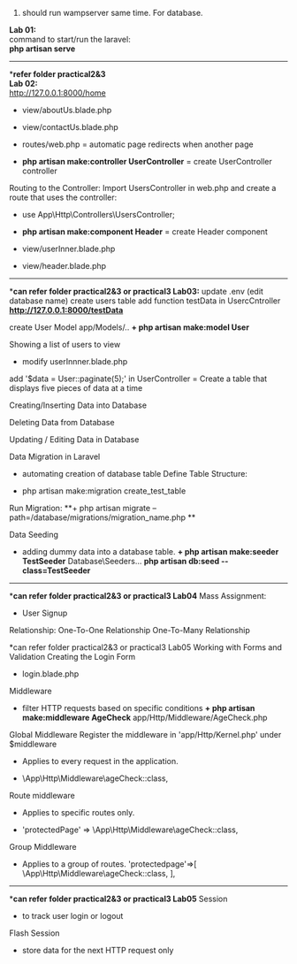 1. should run wampserver same time. For database.<br>

**Lab 01:**<br>
command to start/run the laravel:<br>
**php artisan serve**<br>

--------------------------------------------------------------------------------------------------------------------------------------------------------------------------------------------------------------------------------------------------------------------------------------------------------------

***refer folder practical2&3<br>
Lab 02:**<br>
http://127.0.0.1:8000/home
+ view/aboutUs.blade.php
+ view/contactUs.blade.php

+ routes/web.php
= automatic page redirects when another page 

+ **php artisan make:controller UserController**
= create UserController controller

Routing to the Controller: Import UsersController in web.php and create a route that uses the controller:
+ use App\Http\Controllers\UsersController;

+ **php artisan make:component Header**
= create Header component

+ view/userInner.blade.php
+ view/header.blade.php

--------------------------------------------------------------------------------------------------------------------------------------------------------------------------------------------------------------------------------------------------------------------------------------------------------------

***can refer folder practical2&3 or practical3
Lab03:**
update .env (edit database name)
create users table
add function testData in UsercCntroller
**http://127.0.0.1:8000/testData**

create User Model
app/Models/..
**+ php artisan make:model User**

Showing a list of users to view 
- modify userInnner.blade.php

add '$data = User::paginate(5);' in UserController
= Create a table that displays five pieces of data at a time

Creating/Inserting Data into Database 

Deleting Data from Database 

Updating / Editing Data in Database 

Data Migration in Laravel 
- automating creation of database table
Define Table Structure:
+ php artisan make:migration create_test_table 

Run Migration:
**+ php artisan migrate –path=/database/migrations/migration_name.php  **

Data Seeding
- adding dummy data into a database table.
**+ php artisan make:seeder TestSeeder**
Database\Seeders\...
**php artisan db:seed --class=TestSeeder**

--------------------------------------------------------------------------------------------------------------------------------------------------------------------------------------------------------------------------------------------------------------------------------------------------------------

***can refer folder practical2&3 or practical3
Lab04**
Mass Assignment:
- User Signup

Relationship:
One-To-One Relationship
One-To-Many Relationship


*can refer folder practical2&3 or practical3
Lab05
Working with Forms and Validation
Creating the Login Form
+ login.blade.php

Middleware
- filter HTTP requests based on specific conditions
**+ php artisan make:middleware AgeCheck**
app/Http/Middleware/AgeCheck.php

Global Middleware
Register the middleware in 'app/Http/Kernel.php' under $middleware
- Applies to every request in the application.
+ \App\Http\Middleware\ageCheck::class,

Route middleware
- Applies to specific routes only.
+ 'protectedPage' => \App\Http\Middleware\ageCheck::class,

Group Middleware
- Applies to a group of routes.
'protectedpage'=>[
	\App\Http\Middleware\ageCheck::class,
],

--------------------------------------------------------------------------------------------------------------------------------------------------------------------------------------------------------------------------------------------------------------------------------------------------------------

***can refer folder practical2&3 or practical3
Lab05**
Session
- to track user login or logout

Flash Session
- store data for the next HTTP request only










































